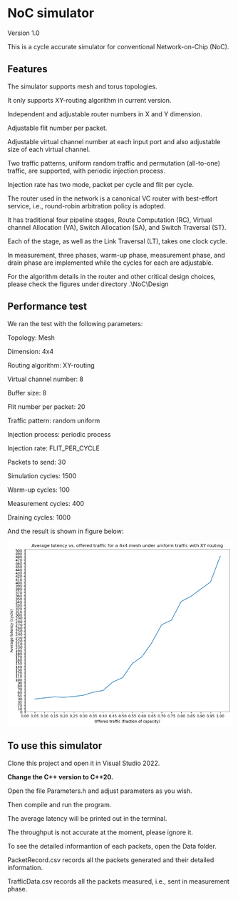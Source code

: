 # NoC simulator
Version 1.0

This is a cycle accurate simulator for conventional Network-on-Chip (NoC).

## Features

The simulator supports mesh and torus topologies.

It only supports XY-routing algorithm in current version.

Independent and adjustable router numbers in X and Y dimension.

Adjustable flit number per packet.

Adjustable virtual channel number at each input port and also adjustable size of each virtual channel.

Two traffic patterns, uniform random traffic and permutation (all-to-one) traffic, are supported, with periodic injection process.

Injection rate has two mode, packet per cycle and flit per cycle.

The router used in the network is a canonical VC router with best-effort service, i.e., round-robin arbitration policy is adopted.

It has traditional four pipeline stages, Route Computation (RC), Virtual channel Allocation (VA), Switch Allocation (SA), and Switch Traversal (ST).

Each of the stage, as well as the Link Traversal (LT), takes one clock cycle.

In measurement, three phases, warm-up phase, measurement phase, and drain phase are implemented while the cycles for each are adjustable.

For the algorithm details in the router and other critical design choices, please check the figures under directory .\\NoC\\Design

## Performance test

We ran the test with the following parameters:

Topology: Mesh

Dimension: 4x4

Routing algorithm: XY-routing

Virtual channel number: 8

Buffer size: 8

Flit number per packet: 20

Traffic pattern: random uniform

Injection process: periodic process

Injection rate: FLIT_PER_CYCLE

Packets to send: 30

Simulation cycles: 1500

Warm-up cycles: 100

Measurement cycles: 400

Draining cycles: 1000

And the result is shown in figure below:

![test](./NoC/Test/test.png)

## To use this simulator

Clone this project and open it in Visual Studio 2022.

**Change the C++ version to C++20.**

Open the file Parameters.h and adjust parameters as you wish.

Then compile and run the program.

The average latency will be printed out in the terminal.

The throughput is not accurate at the moment, please ignore it.

To see the detailed informantion of each packets, open the Data folder.

PacketRecord.csv records all the packets generated and their detailed information.

TrafficData.csv records all the packets measured, i.e., sent in measurement phase.